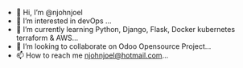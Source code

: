 - 👋 Hi, I’m @njohnjoel
- 👀 I’m interested in devOps ...
- 🌱 I’m currently learning Python, Django, Flask, Docker kubernetes terraform & AWS...
- 💞️ I’m looking to collaborate on Odoo Opensource Project...
- 📫 How to reach me njohnjoel@hotmail.com...

<!---
njohnjoel/njohnjoel is a ✨ special ✨ repository because its `README.md` (this file) appears on your GitHub profile.
You can click the Preview link to take a look at your changes.
--->
